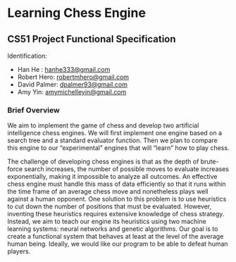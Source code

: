 # Learning Chess Engine #
## CS51 Project Functional Specification ##

Identification: 
* Han He : hanhe333@gmail.com
* Robert Hero: robertmhero@gmail.com
* David Palmer: dpalmer93@gmail.com
* Amy Yin: amymichelleyin@gmail.com

### Brief Overview

We aim to implement the game of chess and develop two artificial intelligence chess engines.  We will first implement one engine based on a search tree and a standard evaluator function.  Then we plan to compare this engine to our “experimental” engines that will “learn” how to play chess.

The challenge of developing chess engines is that as the depth of brute-force search increases, the number of possible moves to evaluate increases exponentially, making it impossible to analyze all outcomes. An effective chess engine must handle this mass of data efficiently so that it runs within the time frame of an average chess move and nonetheless plays well against a human opponent. One solution to this problem is to use heuristics to cut down the number of positions that must be evaluated.  However, inventing these heuristics requires extensive knowledge of chess strategy. Instead, we aim to teach our engine its heuristics using two machine learning systems: neural networks and genetic algorithms. Our goal is to create a functional system that behaves at least at the level of the average human being. Ideally, we would like our program to be able to defeat human players.
